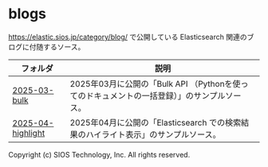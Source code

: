 # blogs

https://elastic.sios.jp/category/blog/ で公開している Elasticsearch 関連のブログに付随するソース。

| フォルダ | 説明 |
|---|---|
| [2025-03-bulk](2025-03-bulk/) | 2025年03月に公開の「Bulk API （Pythonを使ってのドキュメントの一括登録）」のサンプルソース。 |
| [2025-04-highlight](2025-04-highlight/) | 2025年04月に公開の「Elasticsearch での検索結果のハイライト表示」のサンプルソース。 |

Copyright (c) SIOS Technology, Inc. All rights reserved.

